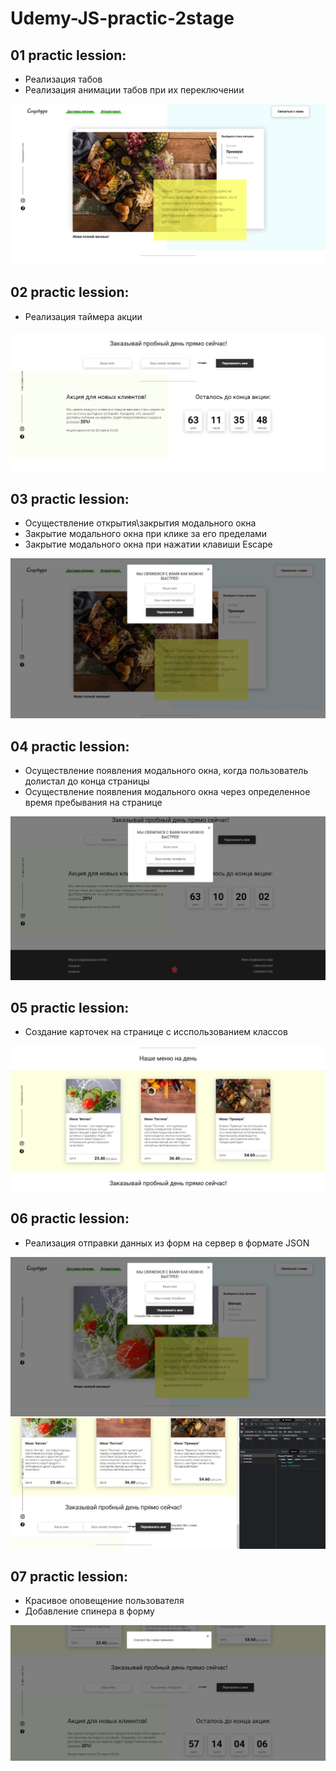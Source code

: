 # Udemy-JS-practic-2stage

## 01 practic lession:

- Реализация табов
- Реализация анимации табов при их переключении

<img src="./Screenshots for README/Tabs_scr1.jpg" alt="img"/>

## 02 practic lession:

- Реализация таймера акции

<img src="./Screenshots for README/Timer_scr2.jpg" alt="img"/>

## 03 practic lession:

- Осуществление открытия\закрытия модального окна
- Закрытие модального окна при клике за его пределами
- Закрытие модального окна при нажатии клавиши Escape

<img src="./Screenshots for README/ModalWindow_scr3.jpg" alt="img"/>

## 04 practic lession:

- Осуществление появления модального окна, когда пользователь долистал до конца страницы
- Осуществление появления модального окна через определенное время пребывания на странице 

<img src="./Screenshots for README/UpdatedModalWindow_scr4.jpg" alt="img"/>

## 05 practic lession:

- Создание карточек на странице с исспользованием классов

<img src="./Screenshots for README/UsingClassesForCards_scr5.jpg" alt="img"/>

## 06 practic lession:

- Реализация отправки данных из форм на сервер в формате JSON

<img src="./Screenshots for README/Forms_scr6.jpg" alt="img"/>
<img src="./Screenshots for README/Forms_scr7.jpg" alt="img"/>

## 07 practic lession:

- Красивое оповещение пользователя
- Добавление спинера в форму

<img src="./Screenshots for README/UserNotification_scr8.jpg" alt="img"/>